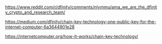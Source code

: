 https://www.reddit.com/r/dfinity/comments/nlymmu/ama_we_are_the_dfinity_crypto_and_research_team/

https://medium.com/dfinity/chain-key-technology-one-public-key-for-the-internet-computer-6a3644901e28

https://internetcomputer.org/how-it-works/chain-key-technology/

